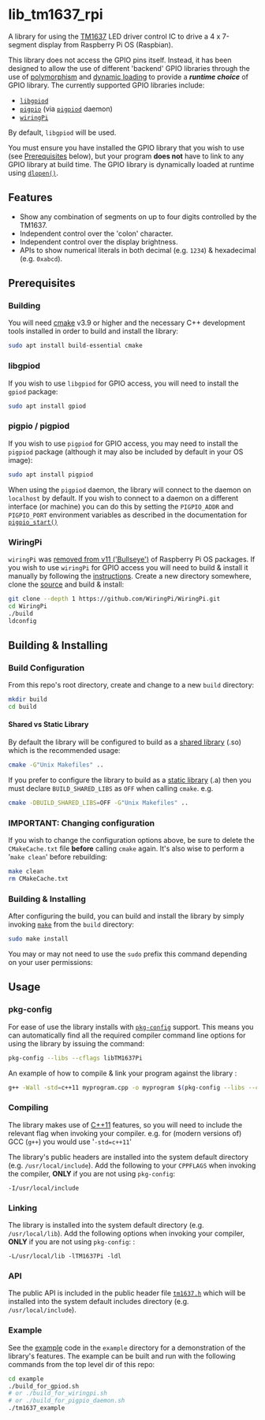 # lib_tm1637_rpi
A library for using the [TM1637](https://datasheetspdf.com/pdf-file/788613/TitanMicro/TM1637/1)
LED driver control IC to drive a 4 x 7-segment display from Raspberry Pi OS (Raspbian). 

This library does not access the GPIO pins itself. Instead, it has been designed to allow the use of
different 'backend' GPIO libraries through the use of
[polymorphism](https://en.wikipedia.org/wiki/Polymorphism_(computer_science)) and
[dynamic loading](https://en.wikipedia.org/wiki/Dynamic_loading)
to provide a ***runtime choice*** of GPIO library. 
The currently supported GPIO libraries include:

* [`libgpiod`](https://git.kernel.org/pub/scm/libs/libgpiod/libgpiod.git/)
* [`pigpio`](https://abyz.me.uk/rpi/pigpio/) (via [`pigpiod`](https://abyz.me.uk/rpi/pigpio/pigpiod.html) daemon)
* [`wiringPi`](https://github.com/WiringPi/WiringPi)

By default, `libgpiod` will be used.

You must ensure you have installed the GPIO library that you wish to use
(see [Prerequisites](#prerequisites) below), but your program **does not** have to link
to any GPIO library at build time. The GPIO library is dynamically loaded at runtime using
[`dlopen()`](https://tldp.org/HOWTO/Program-Library-HOWTO/dl-libraries.html).


## Features
* Show any combination of segments on up to four digits controlled by the TM1637.
* Independent control over the 'colon' character.
* Independent control over the display brightness.
* APIs to show numerical literals in both decimal (e.g. `1234`) & hexadecimal (e.g. `0xabcd`).

## Prerequisites

### Building
You will need [cmake](https://cmake.org/) v3.9 or higher and the necessary C++ development tools
installed in order to build and install the library:
```sh
sudo apt install build-essential cmake
```

### libgpiod

If you wish to use `libgpiod` for GPIO access, you will need to install the `gpiod` package:
```sh
sudo apt install gpiod
```

### pigpio / pigpiod

If you wish to use `pigpiod` for GPIO access, you may need to install the `pigpiod` package
(although it may also be included by default in your OS image):
```sh
sudo apt install pigpiod
```

When using the `pigpiod` daemon, the library will connect to the daemon on `localhost` by default.
If you wish to connect to a daemon on a different interface (or machine) you can do this by setting
the `PIGPIO_ADDR` and `PIGPIO_PORT` environment variables as described in the documentation for
[`pigpio_start()`](https://abyz.me.uk/rpi/pigpio/pdif2.html#pigpio_start) 

### WiringPi

`wiringPi` was [removed from v11 ('Bullseye')](https://github.com/RPi-Distro/repo/issues/214#issuecomment-1016542851) of Raspberry Pi OS packages. If you wish to use `wiringPi` for GPIO access you will need to build & install it manually by following the
[instructions](https://github.com/WiringPi/WiringPi/blob/master/INSTALL). 
Create a new directory somewhere, clone the
[source](https://github.com/WiringPi/WiringPi.git) and build & install:
```sh
git clone --depth 1 https://github.com/WiringPi/WiringPi.git
cd WiringPi
./build
ldconfig
```

## Building & Installing

### Build Configuration
From this repo's root directory, create and change to a new `build` directory:
```sh
mkdir build
cd build
```

#### Shared vs Static Library
By default the library will be configured to build as a [shared library](https://en.wikipedia.org//wiki/Library_(computing)#Shared_libraries) (.so) which is the recommended usage:
```sh
cmake -G"Unix Makefiles" ..
```
If you prefer to configure the library to build as a [static library](https://en.wikipedia.org/wiki/Static_library) (.a) then you must declare `BUILD_SHARED_LIBS` as `OFF` when calling `cmake`. e.g.
```sh
cmake -DBUILD_SHARED_LIBS=OFF -G"Unix Makefiles" ..
```

### **IMPORTANT**: Changing configuration
If you wish to change the configuration options above, be sure to delete the `CMakeCache.txt` file **before** calling `cmake` again. It's also wise to perform a '`make clean`' before rebuilding:
```sh
make clean
rm CMakeCache.txt
```

### Building & Installing
After configuring the build, you can build and install the library by simply invoking
[`make`](https://www.gnu.org/software/make/) from the `build` directory:
```sh
sudo make install
```
You may or may not need to use the `sudo` prefix this command depending on your user permissions:

## Usage
### pkg-config
For ease of use the library installs with [`pkg-config`](https://www.freedesktop.org/wiki/Software/pkg-config/) support.
This means you can automatically find all the required compiler command line options for using the library by issuing the command:
```sh
pkg-config --libs --cflags libTM1637Pi
```

An example of how to compile & link your program against the library :
```sh
g++ -Wall -std=c++11 myprogram.cpp -o myprogram $(pkg-config --libs --cflags libTM1637Pi)
```

### Compiling
The library makes use of [C++11](https://en.cppreference.com/w/cpp/11) features, so you will need to include
the relevant flag when invoking your compiler. e.g. for (modern versions of) GCC (`g++`) you would use '`-std=c++11`'

The library's public headers are installed into the system default directory (e.g. `/usr/local/include`).
Add the following to your `CPPFLAGS` when invoking the compiler, **ONLY** if you are not using `pkg-config`:
```
-I/usr/local/include
```
### Linking
The library is installed into the system default directory (e.g. `/usr/local/lib`).
Add the following options when invoking your compiler, **ONLY** if you are not using `pkg-config`: :
```
-L/usr/local/lib -lTM1637Pi -ldl
```


### API
The public API is included in the public header file [`tm1637.h`](./inc/tm1637.h)
which will be installed into the system default includes directory (e.g. `/usr/local/include`).

### Example
See the [example](./example/tm1637_example.cpp) code in the `example` directory for a demonstration of the library's features. The example can be built and run with the following commands from the top level dir of this repo:
```sh
cd example
./build_for_gpiod.sh
# or ./build_for_wiringpi.sh 
# or ./build_for_pigpio_daemon.sh 
./tm1637_example 
```